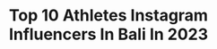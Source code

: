 ---
title: Top 10 Athletes Instagram Influencers In Bali In 2023
description: >-
  Find top athletes Instagram influencers in Bali in 2023. Most popular hashtags: #bali #fit #workout #indonesia.
platform: Instagram
hits: 16
text_top: See the most popular Instagram influencers on inBeat.
text_bottom: inBeat aggregates 16 Instagram influencers like this in Bali, Indonesia for you to work with.
profiles:
  - username: "lerby12"
    fullname: >-
      Lerby eliandry pong babu
    bio: >-
      Athlete Football player (striker) Bali united 🔴⚪⚫ Tuhan yesus memberkati🙏😇 👰 risma, @30r12 📩 DM for business
    location: "Indonesia"
    followers: 115154
    engagement: 255
    commentsToLikes: 0.010835
    id: ck5cedoi9ktto0i11nn2pyg97
    verified: false
    hashtags: "#bluetooth, #halamadrid, #familytime, #myfamily"
  - username: "hijrah_bara"
    fullname: >-
      hijrah bara
    bio: >-
      - BA Of @beningsclinic_jakarta @bening__skincare -team @suplemenfitnesid & @sfidnfits Sponsored Athlete
    location: "Indonesia"
    followers: 144963
    engagement: 217
    commentsToLikes: 0.019418
    id: ckaounl5d11yo0i78ozdy9amh
    verified: false
    hashtags: "#sahabatbening, #beningsekarang, #skintreatment, #oaseindonesia1212"
  - username: "x.t.i.n_m.i.l.a.n"
    fullname: >-
      Christin Wijaya
    bio: >-
      Triathlete | Ultra Endurance Athlete Mom of Milan #xtinmilan BA of @cannondale.id @wahoofitness.id @proactionbikes @oakley
    location: "Indonesia"
    followers: 12990
    engagement: 294
    commentsToLikes: 0.115628
    id: ck5q87wwv4v2i0i11xfedvjy3
    verified: false
    hashtags: "#xtinmilan, #gakrecehgakasik, #gowes, #jumpropeworkout"
  - username: "danielvertiz"
    fullname: >-
      Daniel Vertiz | Bali
    bio: >-
      Photographer, athlete, adventure seeker My handmade jewelry @almiawithlove Follow along as I share my life and stories through my photos
    location: "Indonesia"
    followers: 32882
    engagement: 273
    commentsToLikes: 0.020901
    id: ck0u19ferw5uu0i192qw551fb
    verified: false
    hashtags: "#worldviewmag, #portraitfestival, #travel, #dreamermagazine"
  - username: "nicolasiong"
    fullname: >-
      Nicolas Iong Lee 🇰🇷🇨🇭
    bio: >-
      📍Bali 🏝🇮🇩 🏆1 x MM® World Champion 🏆2 x MM® Europe Champion ◽️Ambassador @boohoomanofficial ◽️Athlete @ehplabs
    location: "Indonesia"
    followers: 770877
    engagement: 218
    commentsToLikes: 0.007200
    id: ck13aaerrpf6d0i1928vu3lf5
    verified: false
    hashtags: "#life, #workout, #bali, #ehplabs"
  - username: "teponisius"
    fullname: >-
      Teguh Priyanton
    bio: >-
      CEO Athlete Pansos! #Tepokepo #Tepoinfo Purwokerto, Indonesia ✉ Teponisius@gmail.com
    location: "Indonesia"
    followers: 9658
    engagement: 332
    commentsToLikes: 0.068181
    id: ckap05a16ot270i78satc83rl
    verified: false
    hashtags: "#shootfilmeveryday, #shootfilmmag, #hellofrom, #diindonesiaaja"
  - username: "bobbyida"
    fullname: >-
      ⏩2Ninefit Indonesia⏪
    bio: >-
      Indonesian Fitness Youtuber 🇮🇩 Model / IFBB Athlete / Content Creator ANS Performance Athlete WALKING ON WATER 🌊 MAT 14:22-33 🙏 Bali | Indonesia
    location: "Indonesia"
    followers: 270989
    engagement: 186
    commentsToLikes: 0.013609
    id: ck5zkkpwyjno50i14s7rwxzhi
    verified: true
    hashtags: "#suamiistri, #asians, #fam, #dirumahaja"
  - username: "emilianovanv"
    fullname: >-
      Emilia Nova
    bio: >-
      🥇 Sea Games 2019 🥈Asian Games 2018 🥈Sea Games 2017 National 🇮🇩 Record Holder of Heptathlon|100m Hurdles Nike Athlete Endorsement/CP: +6281310443732
    location: "Indonesia"
    followers: 21310
    engagement: 622
    commentsToLikes: 0.009015
    id: ck6u36au3vz3j0j711okry650
    verified: false
    hashtags: "#nikewomen, #hurdler, #fit, #bali"
  - username: "axelschura"
    fullname: >-
      Axel Schurawlow 🥑
    bio: >-
      Mindset | Health | Nutrition 🌱@vivolife Athlete CODE “SHMONKEY“ 🎶 JOIN 340 000 ON TIKTOK! 📸 Youtube/axelschura 🎙 Podcast 📍 Bali - All my channels👇
    location: "Indonesia"
    followers: 28434
    engagement: 370
    commentsToLikes: 0.041371
    id: ck0ttg7i12ksr0i195fpjvruy
    verified: false
    hashtags: "#dairy, #vegansofig, #vegangains, #fitfam"
  - username: "danielhasulyo"
    fullname: >-
      Daniel Hasulyo
    bio: >-
      🏆SUP World Champion 🇭🇺 Professional Athlete @starboardsup https://sup.star-board.com/ @compressport @timotrunks
    location: "Indonesia"
    followers: 10889
    engagement: 413
    commentsToLikes: 0.025276
    id: ck0u8luc37p6a0i19jiynfink
    verified: false
    hashtags: "#timotrunks, #danielhasulyo, #canggu, #bali"
---